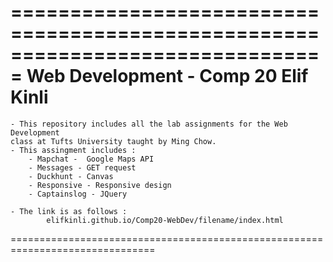 ===============================================================================
							 Web Development - Comp 20
							       Elif Kinli
===============================================================================
	- This repository includes all the lab assignments for the Web Development 
	class at Tufts University taught by Ming Chow. 
	- This assingment includes :
		- Mapchat -  Google Maps API
		- Messages - GET request 
		- Duckhunt - Canvas
		- Responsive - Responsive design 
		- Captainslog - JQuery

	- The link is as follows :
			elifkinli.github.io/Comp20-WebDev/filename/index.html 

===============================================================================